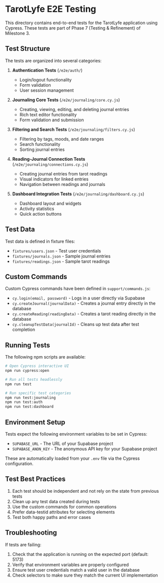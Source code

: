 # TarotLyfe E2E Testing

This directory contains end-to-end tests for the TarotLyfe application using Cypress. These tests are part of Phase 7 (Testing & Refinement) of Milestone 3.

## Test Structure

The tests are organized into several categories:

1. **Authentication Tests** (`/e2e/auth/`)
   - Login/logout functionality
   - Form validation
   - User session management

2. **Journaling Core Tests** (`/e2e/journaling/core.cy.js`)
   - Creating, viewing, editing, and deleting journal entries
   - Rich text editor functionality
   - Form validation and submission

3. **Filtering and Search Tests** (`/e2e/journaling/filters.cy.js`)
   - Filtering by tags, moods, and date ranges
   - Search functionality
   - Sorting journal entries

4. **Reading-Journal Connection Tests** (`/e2e/journaling/connections.cy.js`)
   - Creating journal entries from tarot readings
   - Visual indicators for linked entries
   - Navigation between readings and journals

5. **Dashboard Integration Tests** (`/e2e/journaling/dashboard.cy.js`)
   - Dashboard layout and widgets
   - Activity statistics
   - Quick action buttons

## Test Data

Test data is defined in fixture files:

- `fixtures/users.json` - Test user credentials
- `fixtures/journals.json` - Sample journal entries
- `fixtures/readings.json` - Sample tarot readings

## Custom Commands

Custom Cypress commands have been defined in `support/commands.js`:

- `cy.login(email, password)` - Logs in a user directly via Supabase
- `cy.createJournal(journalData)` - Creates a journal entry directly in the database
- `cy.createReading(readingData)` - Creates a tarot reading directly in the database
- `cy.cleanupTestData(journalId)` - Cleans up test data after test completion

## Running Tests

The following npm scripts are available:

```bash
# Open Cypress interactive UI
npm run cypress:open

# Run all tests headlessly
npm run test

# Run specific test categories
npm run test:journaling
npm run test:auth
npm run test:dashboard
```

## Environment Setup

Tests expect the following environment variables to be set in Cypress:

- `SUPABASE_URL` - The URL of your Supabase project
- `SUPABASE_ANON_KEY` - The anonymous API key for your Supabase project

These are automatically loaded from your `.env` file via the Cypress configuration.

## Test Best Practices

1. Each test should be independent and not rely on the state from previous tests
2. Clean up any test data created during tests
3. Use the custom commands for common operations
4. Prefer data-testid attributes for selecting elements
5. Test both happy paths and error cases

## Troubleshooting

If tests are failing:

1. Check that the application is running on the expected port (default: 5173)
2. Verify that environment variables are properly configured
3. Ensure test user credentials match a valid user in the database
4. Check selectors to make sure they match the current UI implementation
